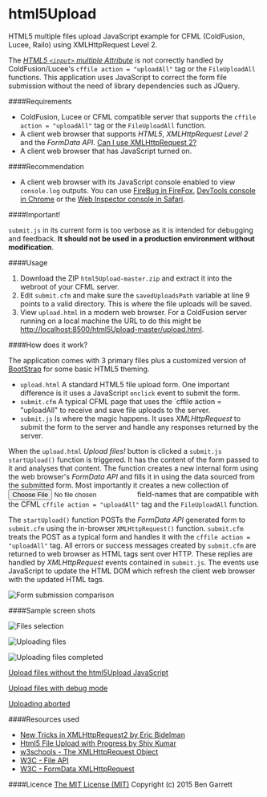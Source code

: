 html5Upload
===========

HTML5 multiple files upload JavaScript example for CFML (ColdFusion, Lucee, Railo) using XMLHttpRequest Level 2.

The [_HTML5 `<input>` multiple Attribute_](http://www.w3schools.com/tags/att_input_multiple.asp) is not correctly handled by ColdFusion/Lucee's `cffile action = "uploadAll"` tag or the `FileUploadAll` functions. This application uses JavaScript to correct the form file submission without the need of library dependencies such as JQuery.

####Requirements

* ColdFusion, Lucee or CFML compatible server that supports the `cffile action = "uploadAll"` tag or the `FileUploadAll` function.
* A client web browser that supports _HTML5_, _XMLHttpRequest Level 2_ and the _FormData API_. [Can I use XMLHttpRequest 2?](http://caniuse.com/xhr2)
* A client web browser that has JavaScript turned on.

####Recommendation

* A client web browser with its JavaScript console enabled to view `console.log` outputs. You can use [FireBug in FireFox](https://getfirebug.com), [DevTools console in Chrome](https://developer.chrome.com/devtools/index) or the [Web Inspector console in Safari](https://developer.apple.com/safari/tools/).

####Important!

`submit.js` in its current form is too verbose as it is intended for debugging and feedback. **It should not be used in a production environment without modification**.

####Usage

1. Download the ZIP `html5Upload-master.zip` and extract it into the webroot of your CFML server.
2. Edit `submit.cfm` and make sure the `savedUploadsPath` variable at line 9 points to a valid directory. This is where the file uploads will be saved.
3. View `upload.html` in a modern web browser. For a ColdFusion server running on a local machine the URL to do this might be [http://localhost:8500/html5Upload-master/upload.html](http://localhost:8500/html5Upload-master/upload.html).

####How does it work?

The application comes with 3 primary files plus a customized version of [BootStrap](http://getbootstrap.com) for some basic HTML5 theming.
* `upload.html` A standard HTML5 file upload form. One important difference is it uses a JavaScript `onclick` event to submit the form.
* `submit.cfm` A typical CFML page that uses the `cffile action = "uploadAll" to receive and save file uploads to the server.
* `submit.js` Is where the magic happens. It uses _XMLHttpRequest_ to submit the form to the server and handle any responses returned by the server.
 
When the `upload.html` _Upload files!_ button is clicked a `submit.js` `startUpload()` function is triggered. It has the content of the form passed to it and analyses that content. The function creates a new internal form using the web browser's _FormData API_ and fills it in using the data sourced from the submitted form. Most importantly it creates a new collection of <input type="file"> field-names that are compatible with the CFML `cffile action = "uploadAll"` tag and the `FileUploadAll` function.

The `startUpload()` function POSTs the _FormData API_ generated form to `submit.cfm` using the in-browser `XMLHttpRequest()` function. `submit.cfm` treats the POST as a typical form and handles it with the `cffile action = "uploadAll"` tag. All errors or success messages created by `submit.cfm` are returned to web browser as HTML tags sent over HTTP. These replies are handled by _XMLHttpRequest_ events contained in `submit.js`. The events use JavaScript to update the HTML DOM which refresh the client web browser with the updated HTML tags.

![Form submission comparison](https://github.com/bengarrett/html5Upload/blob/master/screenshots/form.submission.comparison.png)

####Sample screen shots

![Files selection](https://github.com/bengarrett/html5Upload/blob/master/screenshots/pre-upload.files.section.png)

![Uploading files](https://github.com/bengarrett/html5Upload/blob/master/screenshots/upload.files.progress.1.png)

![Uploading files completed](https://github.com/bengarrett/html5Upload/blob/master/screenshots/upload.files.progress.2.png)

[Upload files without the html5Upload JavaScript](https://github.com/bengarrett/html5Upload/blob/master/screenshots/no.javascript.upload.files.failed.png)

[Upload files with debug mode](https://github.com/bengarrett/html5Upload/blob/master/screenshots/debug.mode.upload.files.png)

[Uploading aborted](https://github.com/bengarrett/html5Upload/blob/master/screenshots/upload.files.abort.png)

####Resources used
* [New Tricks in XMLHttpRequest2 by Eric Bidelman](http://www.html5rocks.com/en/tutorials/file/xhr2/)
* [Html5 File Upload with Progress by Shiv Kumar](http://www.matlus.com/html5-file-upload-with-progress/)
* [w3schools - The XMLHttpRequest Object](http://www.w3schools.com/dom/dom_http.asp)
* [W3C - File API](http://www.w3.org/TR/file-upload/)
* [W3C - FormData XMLHttpRequest](https://dvcs.w3.org/hg/xhr/raw-file/tip/Overview.html)

####Licence
[The MIT License (MIT)](http://opensource.org/licenses/MIT)
Copyright (c) 2015 Ben Garrett
